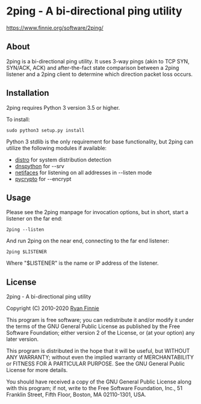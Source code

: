 # 2ping - A bi-directional ping utility

https://www.finnie.org/software/2ping/

## About

2ping is a bi-directional ping utility.
It uses 3-way pings (akin to TCP SYN, SYN/ACK, ACK) and after-the-fact state comparison between a 2ping listener and a 2ping client to determine which direction packet loss occurs.

## Installation

2ping requires Python 3 version 3.5 or higher.

To install:

    sudo python3 setup.py install

Python 3 stdlib is the only requirement for base functionality, but 2ping can utilize the following modules if available:

* [distro](https://pypi.org/project/distro/) for system distribution detection
* [dnspython](https://pypi.org/project/dnspython/) for --srv
* [netifaces](https://pypi.org/project/netifaces/) for listening on all addresses in --listen mode
* [pycrypto](https://pypi.org/project/pycrypto/) for --encrypt

## Usage

Please see the 2ping manpage for invocation options, but in short, start a listener on the far end:

    2ping --listen

And run 2ping on the near end, connecting to the far end listener:

    2ping $LISTENER

Where "$LISTENER" is the name or IP address of the listener.

## License

2ping - A bi-directional ping utility

Copyright (C) 2010-2020 [Ryan Finnie](https://www.finnie.org/)

This program is free software; you can redistribute it and/or
modify it under the terms of the GNU General Public License
as published by the Free Software Foundation; either version 2
of the License, or (at your option) any later version.

This program is distributed in the hope that it will be useful,
but WITHOUT ANY WARRANTY; without even the implied warranty of
MERCHANTABILITY or FITNESS FOR A PARTICULAR PURPOSE.  See the
GNU General Public License for more details.

You should have received a copy of the GNU General Public License
along with this program; if not, write to the Free Software
Foundation, Inc., 51 Franklin Street, Fifth Floor, Boston, MA
02110-1301, USA.
